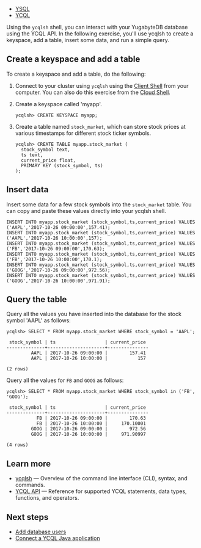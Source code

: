 <!---
title: Create and explore a database
linkTitle: Create a database
description: Use distributed CQL to explore core features of YugabyteDB.
headcontent:
image: /images/section_icons/quick_start/explore_ycql.png
menu:
  preview_yugabyte-cloud:
    parent: cloud-develop
    name: Create a database
    identifier: create-databases-2-ycql
    weight: 600
--->

<ul class="nav nav-tabs-alt nav-tabs-yb">

  <li >
    <a href="../create-databases/" class="nav-link">
      <i class="icon-postgres" aria-hidden="true"></i>
      YSQL
    </a>
  </li>

 <li >
    <a href="../create-databases-ycql/" class="nav-link active">
      <i class="icon-cassandra" aria-hidden="true"></i>
      YCQL
    </a>
  </li>
</ul>

Using the `ycqlsh` shell, you can interact with your YugabyteDB database using the YCQL API. In the following exercise, you'll use ycqlsh to create a keyspace, add a table, insert some data, and run a simple query.

## Create a keyspace and add a table

To create a keyspace and add a table, do the following:

1. Connect to your cluster using `ycqlsh` using the [Client Shell](../connect-client-shell/) from your computer. You can also do this exercise from the [Cloud Shell](../connect-cloud-shell/).

1. Create a keyspace called 'myapp'.

    ```cql
    ycqlsh> CREATE KEYSPACE myapp;
    ```

1. Create a table named `stock_market`, which can store stock prices at various timestamps for different stock ticker symbols.

    ```cql
    ycqlsh> CREATE TABLE myapp.stock_market (
      stock_symbol text,
      ts text,
      current_price float,
      PRIMARY KEY (stock_symbol, ts)
    );
    ```

## Insert data

Insert some data for a few stock symbols into the `stock_market` table. You can copy and paste these values directly into your ycqlsh shell.

```cql
INSERT INTO myapp.stock_market (stock_symbol,ts,current_price) VALUES ('AAPL','2017-10-26 09:00:00',157.41);
INSERT INTO myapp.stock_market (stock_symbol,ts,current_price) VALUES ('AAPL','2017-10-26 10:00:00',157);
INSERT INTO myapp.stock_market (stock_symbol,ts,current_price) VALUES ('FB','2017-10-26 09:00:00',170.63);
INSERT INTO myapp.stock_market (stock_symbol,ts,current_price) VALUES ('FB','2017-10-26 10:00:00',170.1);
INSERT INTO myapp.stock_market (stock_symbol,ts,current_price) VALUES ('GOOG','2017-10-26 09:00:00',972.56);
INSERT INTO myapp.stock_market (stock_symbol,ts,current_price) VALUES ('GOOG','2017-10-26 10:00:00',971.91);
```

## Query the table

Query all the values you have inserted into the database for the stock symbol 'AAPL' as follows:

```cql
ycqlsh> SELECT * FROM myapp.stock_market WHERE stock_symbol = 'AAPL';
```

```output
 stock_symbol | ts                  | current_price
--------------+---------------------+---------------
         AAPL | 2017-10-26 09:00:00 |        157.41
         AAPL | 2017-10-26 10:00:00 |           157

(2 rows)
```

Query all the values for `FB` and `GOOG` as follows:

```cql
ycqlsh> SELECT * FROM myapp.stock_market WHERE stock_symbol in ('FB', 'GOOG');
```

```output
 stock_symbol | ts                  | current_price
--------------+---------------------+---------------
           FB | 2017-10-26 09:00:00 |        170.63
           FB | 2017-10-26 10:00:00 |     170.10001
         GOOG | 2017-10-26 09:00:00 |        972.56
         GOOG | 2017-10-26 10:00:00 |     971.90997

(4 rows)
```

## Learn more

- [ycqlsh](../../../admin/ycqlsh/) — Overview of the command line interface (CLI), syntax, and commands.
- [YCQL API](../../../api/ycql/) — Reference for supported YCQL statements, data types, functions, and operators.

## Next steps

- [Add database users](../../cloud-secure-clusters/add-users/)
- [Connect a YCQL Java application](../../cloud-develop/connect-ycql-application/)
